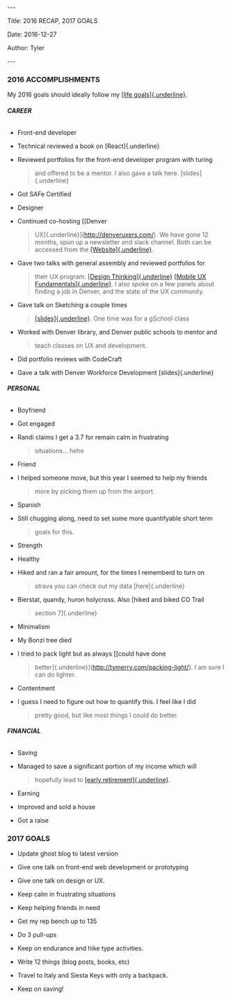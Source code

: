 \-\--

Title: 2016 RECAP, 2017 GOALS

Date: 2016-12-27

Author: Tyler

\-\--

### **2016 ACCOMPLISHMENTS**

My 2016 goals should ideally follow my [[life
goals]{.underline}](http://tymerry.com/my-top-10-priorities/).

###### **CAREER**

-   Front-end developer

-   Technical reviewed a book on [React]{.underline}

-   Reviewed portfolios for the front-end developer program with turing
    > and offered to be a mentor. I also gave a talk here.
    > [slides]{.underline}

-   Got SAFe Certified

-   Designer

-   Continued co-hosting [[Denver
    > UX]{.underline}](http://denveruxers.com/). We have gone 12 months,
    > spun up a newsletter and slack channel. Both can be accessed from
    > the [[Website]{.underline}](http://denveruxers.com/).

-   Gave two talks with general assembly and reviewed portfolios for
    > their UX program. [[Design
    > Thinking]{.underline}](https://dl.dropboxusercontent.com/u/9595214/talks/GA%20TK%20Design%20Thinking%20and%20Rapid%20Prototyping.pdf)
    > [[Mobile UX
    > Fundamentals]{.underline}](https://dl.dropboxusercontent.com/u/9595214/talks/MobileUXFundamentals.key).
    > I also spoke on a few panels about finding a job in Denver, and
    > the state of the UX community.

-   Gave talk on Sketching a couple times
    > [[slides]{.underline}](https://dl.dropboxusercontent.com/u/9595214/talks/Sketching.key).
    > One time was for a gSchool class

-   Worked with Denver library, and Denver public schools to mentor and
    > teach classes on UX and development.

-   Did portfolio reviews with CodeCraft

-   Gave a talk with Denver Workforce Development [slides]{.underline}

###### **PERSONAL**

-   Boyfriend

-   Got engaged

-   Randi claims I get a 3.7 for remain calm in frustrating
    > situations\... hehe

-   Friend

-   I helped someone move, but this year I seemed to help my friends
    > more by picking them up from the airport.

-   Spanish

-   Still chugging along, need to set some more quantifyable short term
    > goals for this.

-   Strength

-   Healthy

-   Hiked and ran a fair amount, for the times I rememberd to turn on
    > strava you can check out my data [here]{.underline}

-   Bierstat, quandy, huron holycross. Also [hiked and biked CO Trail
    > section 7]{.underline}

-   Minimalism

-   My Bonzi tree died

-   I tried to pack light but as always [[could have done
    > better]{.underline}](http://tymerry.com/packing-light/). I am sure
    > I can do lighter.

-   Contentment

-   I guess I need to figure out how to quantify this. I feel like I did
    > pretty good, but like most things I could do better.

###### **FINANCIAL**

-   Saving

-   Managed to save a significant portion of my income which will
    > hopefully lead to [[early
    > retirement]{.underline}](http://www.mrmoneymustache.com/2012/01/13/the-shockingly-simple-math-behind-early-retirement/).

-   Earning

-   Improved and sold a house

-   Got a raise

### **2017 GOALS**

-   Update ghost blog to latest version

-   Give one talk on front-end web development or prototyping

-   Give one talk on design or UX.

-   Keep calm in frustrating situations

-   Keep helping friends in need

-   Get my rep bench up to 135

-   Do 3 pull-ups

-   Keep on endurance and hike type activities.

-   Write 12 things (blog posts, books, etc)

-   Travel to Italy and Siesta Keys with only a backpack.

-   Keep on saving!
